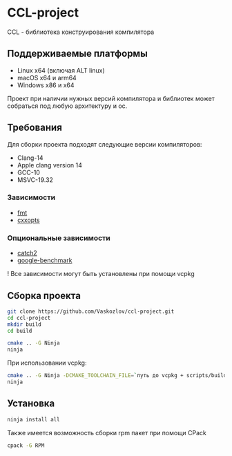 # CCL-project

CCL - библиотека конструирования компилятора

## Поддерживаемые платформы

- Linux x64 (включая ALT linux)
- macOS x64 и arm64
- Windows x86 и x64

Проект при наличии нужных версий компилятора и библиотек может собраться под любую архитектуру и ос.

## Требования

Для сборки проекта подходят следующие версии компиляторов:

- Clang-14
- Apple clang version 14
- GCC-10
- MSVC-19.32

### Зависимости

- [fmt](https://github.com/fmtlib/fmt)
- [cxxopts](https://github.com/jarro2783/cxxopts)

### Опциональные зависимости

- [catch2](https://github.com/catchorg/Catch2)
- [google-benchmark](https://github.com/google/benchmark)

! Все зависимости могут быть установлены при помощи vcpkg

## Сборка проекта

```bash
git clone https://github.com/Vaskozlov/ccl-project.git
cd ccl-project
mkdir build
cd build
```

```bash
cmake .. -G Ninja
ninja
```

При использовании vcpkg:

```bash
cmake .. -G Ninja -DCMAKE_TOOLCHAIN_FILE=`путь до vcpkg + scripts/buildsystems/vcpkg.cmake`
ninja
```

## Установка

```bash
ninja install all
```

Также имеется возможность сборки rpm пакет при помощи CPack

```bash
cpack -G RPM
```

